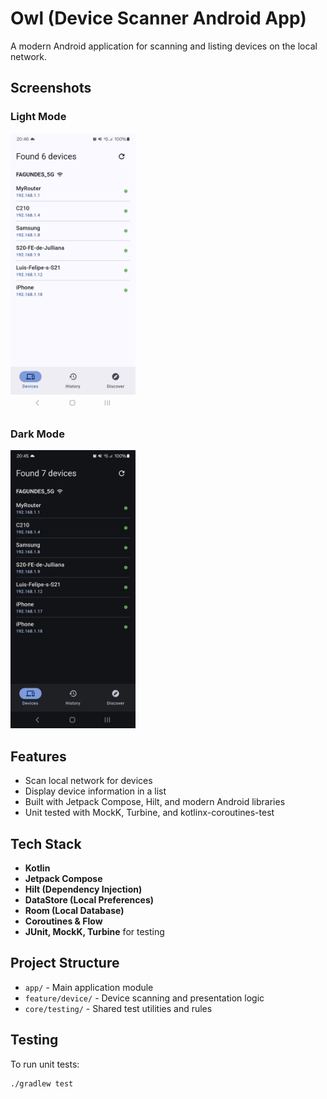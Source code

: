 # Owl (Device Scanner Android App)

A modern Android application for scanning and listing devices on the local network.

## Screenshots
### Light Mode
<p float="left">
  <img src="https://github.com/luisfagundes94/owl/blob/master/screenshots/light_device_list_screen.png" width="200" /> 
</p>

### Dark Mode
<p float="left">
  <img src="https://github.com/luisfagundes94/owl/blob/master/screenshots/dark_device_list_screen.png" width="200" /> 
</p>

## Features

- Scan local network for devices
- Display device information in a list
- Built with Jetpack Compose, Hilt, and modern Android libraries
- Unit tested with MockK, Turbine, and kotlinx-coroutines-test

## Tech Stack

- **Kotlin**
- **Jetpack Compose**
- **Hilt (Dependency Injection)**
- **DataStore (Local Preferences)**
- **Room (Local Database)**
- **Coroutines & Flow**
- **JUnit, MockK, Turbine** for testing

## Project Structure

- `app/` - Main application module
- `feature/device/` - Device scanning and presentation logic
- `core/testing/` - Shared test utilities and rules

## Testing

To run unit tests:

```sh
./gradlew test
